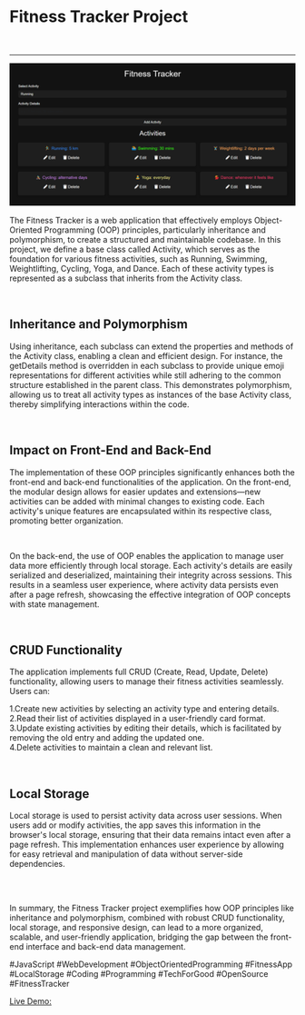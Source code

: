  <h1>Fitness Tracker Project</h1>
 <br>
 <hr>
 <img src="./fitness.png" alt="">
 <p>The Fitness Tracker is a web application that effectively employs Object-Oriented Programming (OOP) principles, particularly inheritance and polymorphism, to create a structured and maintainable codebase. In this project, we define a base class called Activity, which serves as the foundation for various fitness activities, such as Running, Swimming, Weightlifting, Cycling, Yoga, and Dance. Each of these activity types is represented as a subclass that inherits from the Activity class.</p>
 <br>
 <h2>Inheritance and Polymorphism</h2>
 <p>Using inheritance, each subclass can extend the properties and methods of the Activity class, enabling a clean and efficient design. For instance, the getDetails method is overridden in each subclass to provide unique emoji representations for different activities while still adhering to the common structure established in the parent class. This demonstrates polymorphism, allowing us to treat all activity types as instances of the base Activity class, thereby simplifying interactions within the code.</p>
 <br>
 <h2>Impact on Front-End and Back-End</h2>
 <p>The implementation of these OOP principles significantly enhances both the front-end and back-end functionalities of the application. On the front-end, the modular design allows for easier updates and extensions—new activities can be added with minimal changes to existing code. Each activity's unique features are encapsulated within its respective class, promoting better organization.</p>
 <br>
 <p>On the back-end, the use of OOP enables the application to manage user data more efficiently through local storage. Each activity's details are easily serialized and deserialized, maintaining their integrity across sessions. This results in a seamless user experience, where activity data persists even after a page refresh, showcasing the effective integration of OOP concepts with state management.</p>
 <br>
 <h2>CRUD Functionality</h2>
 <p>The application implements full CRUD (Create, Read, Update, Delete) functionality, allowing users to manage their fitness activities seamlessly. Users can:

 1.Create new activities by selecting an activity type and entering details.<br>
 2.Read their list of activities displayed in a user-friendly card format.<br>
 3.Update existing activities by editing their details, which is facilitated by removing the old entry and adding the updated one.<br>
 4.Delete activities to maintain a clean and relevant list.</p>
 <br>
 <h2>Local Storage</h2>
 <p>Local storage is used to persist activity data across user sessions. When users add or modify activities, the app saves this information in the browser's local storage, ensuring that their data remains intact even after a page refresh. This implementation enhances user experience by allowing for easy retrieval and manipulation of data without server-side dependencies.</p>
 <br>
 <h2></h2>
 <p>In summary, the Fitness Tracker project exemplifies how OOP principles like inheritance and polymorphism, combined with robust CRUD functionality, local storage, and responsive design, can lead to a more organized, scalable, and user-friendly application, bridging the gap between the front-end interface and back-end data management.</p>
 #JavaScript #WebDevelopment #ObjectOrientedProgramming #FitnessApp #LocalStorage #Coding #Programming #TechForGood #OpenSource #FitnessTracker

 [Live Demo:](https://fitness-tracker-oop-js-localstorage.netlify.app/)